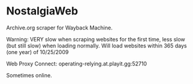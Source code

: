 # NostalgiaWeb
Archive.org scraper for Wayback Machine.

Warning: VERY slow when scraping websites for the first time, less slow (but still slow) when loading normally.
Will load websites within 365 days (one year) of 10/25/2009

Web Proxy Connect: operating-relying.at.playit.gg:52710

Sometimes online.
